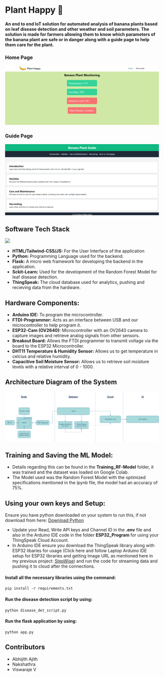 # Plant Happy 🌿
#### An end to end IoT solution for automated analysis of banana plants based on leaf disease detection and other weather and soil parameters. The solution is made for farmers allowing them to know which parameters of the banana plant are safe or in danger along with a guide page to help them care for the plant.
### Home Page
![](UI_Image/Home.png)
### Guide Page
![](UI_Image/Guide.png)

## Software Tech Stack 
[![](https://skillicons.dev/icons?i=html,css,tailwind,js,py,flask)](https://skillicons.dev)
* **HTML/Tailwind-CSS/JS:** For the User Interface of the application
* **Python:** Programming Language used for the backend.
* **Flask:** A micro web framework for developing the backend in the application.
* **Sckit-Learn:** Used for the development of the Random Forest Model for leaf disease detection.
* **ThingSpeak:** The cloud database used for analytics, pushing and recieving data from the hardware.

## Hardware Components:
* **Arduino IDE:** To program the microcontroller.
* **FTDI-Programmer:** Acts as an interface between USB and our microcontroller to help program it.
* **ESP32-Cam (OV2640):** Microcontroller with an OV2640 camera to capture images and retrieve analog signals from other sensors.
* **Breakout Board:** Allows the FTDI programmer to transmit voltage via the board to the ESP32 Microcontroller.
* **DHT11 Temperature & Humidity Sensor:** Allows us to get temperature in celcius and relative humidity.
* **Capacitive Soil Moisture Sensor:** Allows us to retrieve soil moisture levels with a relative interval of 0 - 1000.

## Architecture Diagram of the System
![](UI_Image/PHappy_Arch.png)

## Training and Saving the ML Model:
* Details regarding this can be found in the **Training_RF-Model** folder, it was trained and the dataset was loaded on Google Colab.
* The Model used was the Random Forest Model with the optimized specifications mentioned in the ipynb file, the model had an accuracy of 75%.

## Using your own keys and Setup:
Ensure you have python downloaded on your system to run this, if not download from here: [Download Python](https://www.python.org/downloads/)

* Update your Read, Write API keys and Channel ID in the **.env** file and also in the Arduino IDE code in the folder **ESP32_Program** for using your ThingSpeak Cloud Account.
* In Arduino IDE ensure you download the ThingSpeak library along with ESP32 libaries for usage (Click here and follow Laptop Arduino IDE setup for ESP32 libraries and getting Image URL as mentioned here in my previous project: [StepWise](https://github.com/AAbhijithA/StepWise/tree/main)) and run the code for streaming data and pushing it to cloud after the connections.

#### Install all the necessary libraries using the command:
```
pip install -r requirements.txt
```
#### Run the disease detection script by using:
```
python disease_det_script.py
```
#### Run the flask application by using:
```
python app.py
```
## Contributors
* Abhijith Ajith
* Nakshathra
* Viswaraje V



